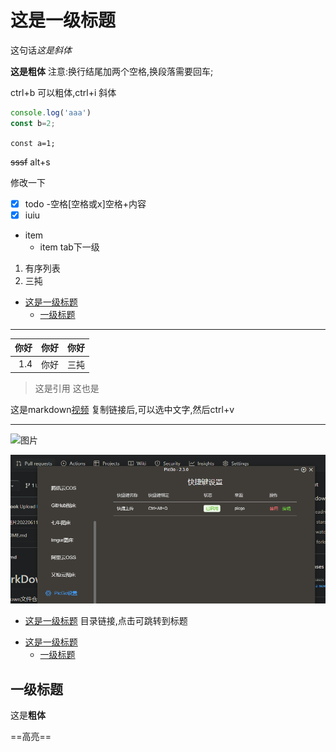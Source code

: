 # 这是一级标题

这句话*这是斜体*

**这是粗体**
注意:换行结尾加两个空格,换段落需要回车;

ctrl+b 可以粗体,ctrl+i 斜体

<!-- 可以有代码行数,mpe功能 -->

```javascript {.line-numbers}
console.log('aaa')
const b=2;
```

`const a=1;`

~~sssf~~  alt+s

修改一下

- [x] todo   -空格[空格或x]空格+内容
- [x] iuiu

- item
  - item   tab下一级

1. 有序列表
2. 三扽

- [这是一级标题](#这是一级标题)
  - [一级标题](#一级标题)

---

| 你好 | 你好 | 你好 |
| ---: | :--: | :--- |
|  1.4 | 你好 | 三扽 |

> 这是引用
> 这也是

这是markdown[视频](https://www.bilibili.com/video/BV1si4y1472o/?spm_id_from=333.788.recommend_more_video.0&vd_source=d1f9eb1be9a0de0a0690fb07a1d58ca4)
复制链接后,可以选中文字,然后ctrl+v

---

![图片](https://cdn.jsdelivr.net/gh/liweiook/imageBed@main//20220813013451.png)

![图片](../images/20220813013451.png)

- [这是一级标题](#这是一级标题)  目录链接,点击可跳转到标题

<!-- todoc是什么 -->
<!-- @import "[TOC]" {cmd="toc" depthFrom=1 depthTo=6 orderedList=false} -->

<!-- code_chunk_output -->

- [这是一级标题](#这是一级标题)
  - [一级标题](#一级标题)

<!-- /code_chunk_output -->

 <!-- slide -->

## 一级标题

 <!-- slide -->
这是**粗体**

==高亮==
